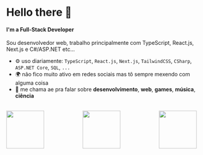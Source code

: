 # Hello there 👋

#### I'm a Full-Stack Developer

Sou desenvolvedor web, trabalho principalmente com TypeScript, React.js, Next.js e C#/ASP.NET etc...

- ⚙️ uso diariamente: `TypeScript`, `React.js`, `Next.js`, `TailwindCSS`, `CSharp`, `ASP.NET Core`, `SQL`, `...`
- 🌍 não fico muito ativo em redes sociais mas tô sempre mexendo com alguma coisa
- 💬 me chama ae pra falar sobre **desenvolvimento**, **web**, **games**, **música**, **ciência**


</br>

<div align="center"> 
  <img align='right' src='https://img1.picmix.com/output/stamp/normal/8/6/5/6/1756568_c4174.gif' width='100px'>
  <img align='center' src='https://images-wixmp-ed30a86b8c4ca887773594c2.wixmp.com/f/315a89f4-8dce-4902-8044-c13353b17cdb/dc77crt-c130720f-e57a-4d74-8239-de64b8e083ea.gif?token=eyJ0eXAiOiJKV1QiLCJhbGciOiJIUzI1NiJ9.eyJzdWIiOiJ1cm46YXBwOjdlMGQxODg5ODIyNjQzNzNhNWYwZDQxNWVhMGQyNmUwIiwiaXNzIjoidXJuOmFwcDo3ZTBkMTg4OTgyMjY0MzczYTVmMGQ0MTVlYTBkMjZlMCIsIm9iaiI6W1t7InBhdGgiOiJcL2ZcLzMxNWE4OWY0LThkY2UtNDkwMi04MDQ0LWMxMzM1M2IxN2NkYlwvZGM3N2NydC1jMTMwNzIwZi1lNTdhLTRkNzQtODIzOS1kZTY0YjhlMDgzZWEuZ2lmIn1dXSwiYXVkIjpbInVybjpzZXJ2aWNlOmZpbGUuZG93bmxvYWQiXX0.zneBWBYKsb0Bcx-O8t-dyEIi0wG-8oL8BtCC8HIzTxA' width='100px'>
  <img align='left' src='http://31.media.tumblr.com/tumblr_mdjdhmnIPJ1r6x1zlo1_400.gif' width='100px'>
</div>
<!---
deadpunk551/deadpunk551 is a ✨ special ✨ repository because its `README.md` (this file) appears on your GitHub profile.
You can click the Preview link to take a look at your changes.
--->
